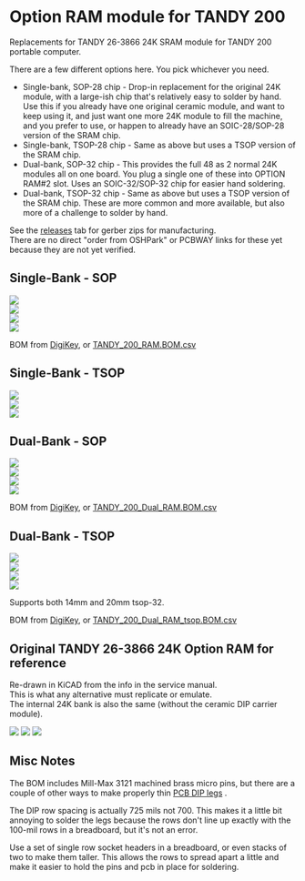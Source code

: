 # Option RAM module for TANDY 200

Replacements for TANDY 26-3866 24K SRAM module for TANDY 200 portable computer.

There are a few different options here. You pick whichever you need.  
* Single-bank, SOP-28 chip - Drop-in replacement for the original 24K module, with a large-ish chip that's relatively easy to solder by hand. Use this if you already have one original ceramic module, and want to keep using it, and just want one more 24K module to fill the machine, and you prefer to use, or happen to already have an SOIC-28/SOP-28 version of the SRAM chip.
* Single-bank, TSOP-28 chip - Same as above but uses a TSOP version of the SRAM chip.
* Dual-bank, SOP-32 chip - This provides the full 48 as 2 normal 24K modules all on one board. You plug a single one of these into OPTION RAM#2 slot. Uses an SOIC-32/SOP-32 chip for easier hand soldering.
* Dual-bank, TSOP-32 chip - Same as above but uses a TSOP version of the SRAM chip. These are more common and more available, but also more of a challenge to solder by hand.

<!--
There are a few different designs available that all do the same thing but using different parts.

Some variants are single-bank like the original TANDY 26-3866 ceramic 24k module. These are drop-in replacements for the original modules, where one board = one bank = one Option RAM socket. You can have up to two boards installed in the machine.

Some variants are dual-bank, where one board supplies both Option RAM bank #1 and #2. You plug the one board into the Option RAM #2 socket, and this takes the place of two single-bank modules.

Some variants use different chip packages, so that you have options to use whatever types of chip you have, or can get, or can solder by hand.

There is also a [schematic of the original RAM bank](TANDY_26-3866.svg), re-drawn in KiCAD just for reference. There is no PCB for this, it's just for reference while designing new replacement modules to help ensure the replacement really still outwardly works the same as the original.
-->

See the [releases](../../releases) tab for gerber zips for manufacturing.  
There are no direct "order from OSHPark" or PCBWAY links for these yet because they are not yet verified.

## Single-Bank - SOP

![](../../raw/main/TANDY_200_RAM.jpg)  
![](../../raw/main/TANDY_200_RAM_top.jpg)  
![](../../raw/main/TANDY_200_RAM_bottom.jpg)  
![](../../raw/main/TANDY_200_RAM.svg)  

<!-- PCB from [OSHPark](),  or  [PCBWAY](),  or  [gerbers](../../releases/latest/)  -->
BOM from [DigiKey](https://www.digikey.com/short/f5hhwt4j),  or  [TANDY_200_RAM.BOM.csv](TANDY_200_RAM.BOM.csv)  

## Single-Bank - TSOP

![](../../raw/main/TANDY_200_RAM_tsop.jpg)  
![](../../raw/main/TANDY_200_RAM_tsop_top.jpg)  
![](../../raw/main/TANDY_200_RAM_tsop_bottom.jpg)  

<!-- ![](../../raw/main/TANDY_200_RAM_tsop.svg)   -->

<!--
PCB from [OSHPark](),  or  [PCBWAY](),  or  [gerbers](../../releases/latest)  
BOM from [DigiKey](),  or  [BOM.csv]()  
-->

<!--
## Single-Bank THT DIP

![](../../raw/main/TANDY_200_RAM_tht.jpg)  
![](../../raw/main/TANDY_200_RAM_tht_top.jpg)  
![](../../raw/main/TANDY_200_RAM_tht_bottom.jpg)  
![](../../raw/main/TANDY_200_RAM_tht.svg)  

PCB from [OSHPark](),  or  [PCBWAY](),  or  [gerbers](../../releases/latest)  
BOM from [DigiKey](),  or  [BOM.csv]()  
-->

## Dual-Bank - SOP

![](../../raw/main/TANDY_200_Dual_RAM.jpg)  
![](../../raw/main/TANDY_200_Dual_RAM_top.jpg)  
![](../../raw/main/TANDY_200_Dual_RAM_bottom.jpg)  
![](../../raw/main/TANDY_200_Dual_RAM.svg)  

<!-- PCB from [OSHPark](),  or  [PCBWAY](),  or  [gerbers](../../releases/latest/)  -->  
BOM from [DigiKey](https://www.digikey.com/short/25v45c90),  or  [TANDY_200_Dual_RAM.BOM.csv](TANDY_200_Dual_RAM.BOM.csv)  

## Dual-Bank - TSOP

![](../../raw/main/TANDY_200_Dual_RAM_tsop.jpg)  
![](../../raw/main/TANDY_200_Dual_RAM_tsop_top.jpg)  
![](../../raw/main/TANDY_200_Dual_RAM_tsop_bottom.jpg)  
![](../../raw/main/TANDY_200_Dual_RAM_tsop.svg)  

Supports both 14mm and 20mm tsop-32.
<!-- PCB from [OSHPark](),  or  [PCBWAY](),  or  [gerbers](../../releases/latest) -->  
BOM from [DigiKey](https://www.digikey.com/short/bvrwht5d),  or  [TANDY_200_Dual_RAM_tsop.BOM.csv](TANDY_200_Dual_RAM_tsop.BOM.csv)  

<!--
## Dual-Bank THT DIP

![](../../raw/main/TANDY_200_Dual_RAM_tht.jpg)  
![](../../raw/main/TANDY_200_Dual_RAM_tht_top.jpg)  
![](../../raw/main/TANDY_200_Dual_RAM_tht_bottom.jpg)  
![](../../raw/main/TANDY_200_Dual_RAM_tht.svg)  

PCB from [OSHPark](),  or  [PCBWAY](),  or  [gerbers](../../releases/latest)  
BOM from [DigiKey](),  or  [BOM.csv]()  
-->

## Original TANDY 26-3866 24K Option RAM for reference  
Re-drawn in KiCAD from the info in the service manual.  
This is what any alternative must replicate or emulate.  
The internal 24K bank is also the same (without the ceramic DIP carrier module).

![](../../raw/main/TANDY_26-3866.svg)
![](../../raw/main/TANDY_26-3866_top.jpg)
![](../../raw/main/TANDY_26-3866_bottom.jpg)

## Misc Notes  

The BOM includes Mill-Max 3121 machined brass micro pins, but there are a couple of other ways to make properly thin [PCB DIP legs](https://gist.github.com/bkw777/52d85d89eeff8445cc667685d05ea94d) .

The DIP row spacing is actually 725 mils not 700. This makes it a little bit annoying to solder the legs because the rows don't line up exactly with the 100-mil rows in a breadboard, but it's not an error.  

Use a set of single row socket headers in a breadboard, or even stacks of two to make them taller. This allows the rows to spread apart a little and make it easier to hold the pins and pcb in place for soldering.

